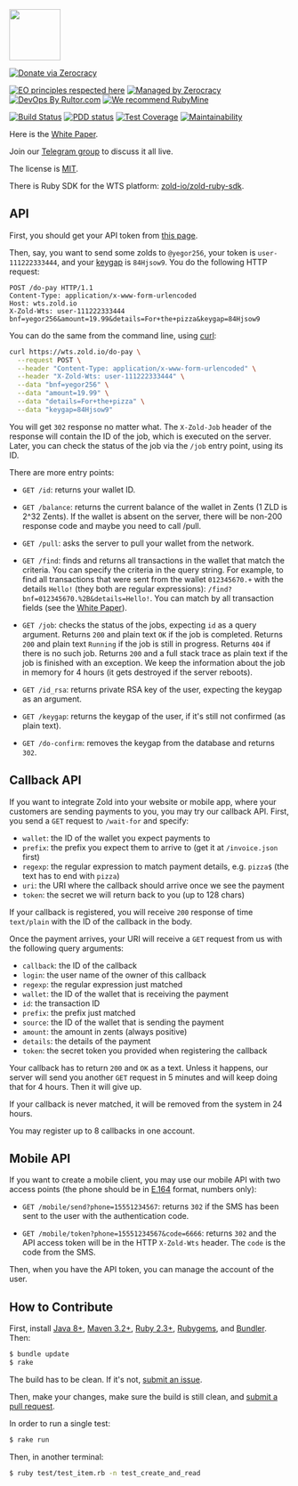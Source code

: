 <img src="http://www.zold.io/logo.svg" width="92px" height="92px"/>

[![Donate via Zerocracy](https://www.0crat.com/contrib-badge/CB28FH2NR.svg)](https://www.0crat.com/contrib/CB28FH2NR)

[![EO principles respected here](http://www.elegantobjects.org/badge.svg)](http://www.elegantobjects.org)
[![Managed by Zerocracy](https://www.0crat.com/badge/CAZPZR9FS.svg)](https://www.0crat.com/p/CAZPZR9FS)
[![DevOps By Rultor.com](http://www.rultor.com/b/zold-io/out)](http://www.rultor.com/p/zold-io/out)
[![We recommend RubyMine](http://www.elegantobjects.org/rubymine.svg)](https://www.jetbrains.com/ruby/)

[![Build Status](https://travis-ci.org/zold-io/wts.zold.io.svg)](https://travis-ci.org/zold-io/wts.zold.io)
[![PDD status](http://www.0pdd.com/svg?name=zold-io/wts.zold.io)](http://www.0pdd.com/p?name=zold-io/wts.zold.io)
[![Test Coverage](https://img.shields.io/codecov/c/github/zold-io/wts.zold.io.svg)](https://codecov.io/github/zold-io/wts.zold.io?branch=master)
[![Maintainability](https://api.codeclimate.com/v1/badges/25b798dc13147f13bb59/maintainability)](https://codeclimate.com/github/zold-io/wts.zold.io/maintainability)

Here is the [White Paper](https://papers.zold.io//wp.pdf).

Join our [Telegram group](https://t.me/zold_io) to discuss it all live.

The license is [MIT](https://github.com/zold-io/wts.zold.io/blob/master/LICENSE.txt).

There is Ruby SDK for the WTS platform: [zold-io/zold-ruby-sdk](https://github.com/zold-io/zold-ruby-sdk).

## API

First, you should get your API token from [this page](https://wts.zold.io/api).

Then, say, you want to send some zolds to `@yegor256`, your token is
`user-111222333444`, and your
[keygap](https://blog.zold.io/2018/07/18/keygap.html) is `84Hjsow9`.
You do the following HTTP request:

```
POST /do-pay HTTP/1.1
Content-Type: application/x-www-form-urlencoded
Host: wts.zold.io
X-Zold-Wts: user-111222333444
bnf=yegor256&amount=19.99&details=For+the+pizza&keygap=84Hjsow9
```

You can do the same from the command line, using
[curl](https://en.wikipedia.org/wiki/CURL):

```bash
curl https://wts.zold.io/do-pay \
  --request POST \
  --header "Content-Type: application/x-www-form-urlencoded" \
  --header "X-Zold-Wts: user-111222333444" \
  --data "bnf=yegor256" \
  --data "amount=19.99" \
  --data "details=For+the+pizza" \
  --data "keygap=84Hjsow9"
```

You will get `302`
response no matter what. The `X-Zold-Job` header of the response will
contain the ID of the job, which is executed on the server. Later,
you can check the status of the job via the `/job` entry point, using its ID.

There are more entry points:

  * `GET /id`: returns your wallet ID.

  * `GET /balance`: returns the current balance of the wallet in Zents (1 ZLD is 2^32 Zents).
    If the wallet is absent on the server, there will be non-200 response code and maybe you need to call /pull.

  * `GET /pull`: asks the server to pull your wallet from the network.

  * `GET /find`: finds and returns all transactions in the wallet that match the criteria.
    You can specify the criteria in the query string. For example,
    to find all transactions that were sent from the wallet
    `012345670.+` with the details `Hello!`
    (they both are regular expressions):
    `/find?bnf=012345670.%2B&details=Hello!`.
    You can match by all transaction fields (see the [White Paper](https://papers.zold.io/wp.pdf)).

  * `GET /job`: checks the status of the jobs, expecting `id` as a query argument.
    Returns `200` and plain text `OK` if the job is completed.
    Returns `200` and plain text `Running` if the job is still in progress.
    Returns `404` if there is no such job.
    Returns `200` and a full stack trace as plain text if the job is finished with an exception.
    We keep the information about the job in memory for 4 hours (it gets destroyed if the server reboots).

  * `GET /id_rsa`: returns private RSA key of the user, expecting the keygap
    as an argument.

  * `GET /keygap`: returns the keygap of the user,
    if it's still not confirmed (as plain text).

  * `GET /do-confirm`: removes the keygap from the database and returns `302`.

## Callback API

If you want to integrate Zold into your website or mobile app, where your
customers are sending payments to you, you may try our callback API. First, you
send a `GET` request to `/wait-for` and specify:

  * `wallet`: the ID of the wallet you expect payments to
  * `prefix`: the prefix you expect them to arrive to (get it at `/invoice.json` first)
  * `regexp`: the regular expression to match payment details, e.g. `pizza$` (the text has to end with `pizza`)
  * `uri`: the URI where the callback should arrive once we see the payment
  * `token`: the secret we will return back to you (up to 128 chars)

If your callback is registered, you will receive `200` response of time `text/plain`
with the ID of the callback in the body.

Once the payment arrives, your URI will receive a `GET` request from us
with the following query arguments:

  * `callback`: the ID of the callback
  * `login`: the user name of the owner of this callback
  * `regexp`: the regular expression just matched
  * `wallet`: the ID of the wallet that is receiving the payment
  * `id`: the transaction ID
  * `prefix`: the prefix just matched
  * `source`: the ID of the wallet that is sending the payment
  * `amount`: the amount in zents (always positive)
  * `details`: the details of the payment
  * `token`: the secret token you provided when registering the callback

Your callback has to return `200` and `OK` as a text. Unless it happens,
our server will send you another `GET` request in 5 minutes and will
keep doing that for 4 hours. Then it will give up.

If your callback is never matched, it will be removed from the system
in 24 hours.

You may register up to 8 callbacks in one account.

## Mobile API

If you want to create a mobile client, you may use our mobile API with two
access points (the phone should be in
[E.164](https://en.wikipedia.org/wiki/E.164) format, numbers only):

  * `GET /mobile/send?phone=15551234567`:
    returns `302` if the SMS has been sent to the user with the authentication code.

  * `GET /mobile/token?phone=15551234567&code=6666`:
    returns `302` and the API access token will be in the HTTP `X-Zold-Wts` header.
    The `code` is the code from the SMS.

Then, when you have the API token, you can manage the account of the user.

## How to Contribute

First, install
[Java 8+](https://java.com/en/download/),
[Maven 3.2+](https://maven.apache.org/),
[Ruby 2.3+](https://www.ruby-lang.org/en/documentation/installation/),
[Rubygems](https://rubygems.org/pages/download),
and
[Bundler](https://bundler.io/).
Then:

```bash
$ bundle update
$ rake
```

The build has to be clean. If it's not, [submit an issue](https://github.com/zold-io/out/issues).

Then, make your changes, make sure the build is still clean,
and [submit a pull request](https://www.yegor256.com/2014/04/15/github-guidelines.html).

In order to run a single test:

```bash
$ rake run
```

Then, in another terminal:

```bash
$ ruby test/test_item.rb -n test_create_and_read
```
